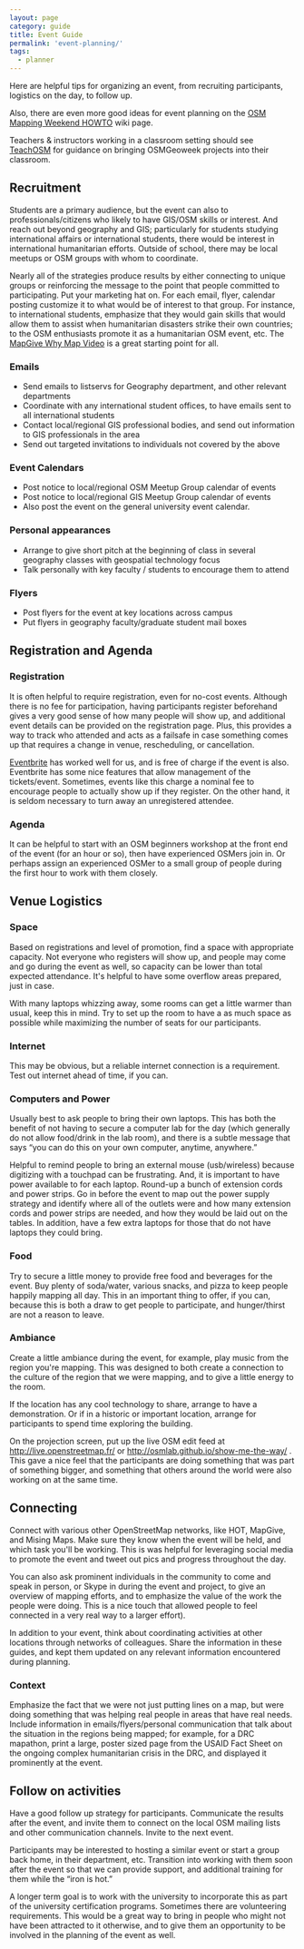 ```yaml
---
layout: page
category: guide
title: Event Guide
permalink: 'event-planning/'
tags:
  - planner
---
```


Here are helpful tips for organizing an event, from recruiting participants, logistics on the day, to follow up.

Also, there are even more good ideas for event planning on the <a href="http://wiki.openstreetmap.org/wiki/Mapping_Weekend_Howto">OSM Mapping Weekend HOWTO</a> wiki page.

Teachers & instructors working in a classroom setting should see <a href="http://teachosm.org/">TeachOSM</a> for guidance on bringing OSMGeoweek projects into their classroom.

## Recruitment

Students are a primary audience, but the event can also to professionals/citizens who likely to have GIS/OSM skills or interest. And reach out beyond geography and GIS; particularly for students studying international affairs or international students, there would be interest in international humanitarian efforts. Outside of school, there may be local meetups or OSM groups with whom to coordinate.

Nearly all of the strategies produce results by either connecting to unique groups or reinforcing the message to the point that people committed to participating.  Put your marketing hat on. For each email, flyer, calendar posting customize it to what would be of interest to that group. For instance, to international students, emphasize that they would gain skills that would allow them to assist when humanitarian disasters strike their own countries; to the OSM enthusiasts promote it as a humanitarian OSM event, etc.  The <a href="http://mapgive.state.gov/why-map/">MapGive Why Map Video</a> is a great starting point for all.

### Emails

* Send emails to listservs for Geography department, and other relevant departments
* Coordinate with any international student offices, to have emails sent to all international students
* Contact local/regional GIS professional bodies, and send out information to GIS professionals in the area
* Send out targeted invitations to individuals not covered by the above
 
### Event Calendars
* Post notice to local/regional OSM Meetup Group calendar of events
* Post notice to local/regional GIS Meetup Group calendar of events
* Also post the event on the general university event calendar.

### Personal appearances

* Arrange to give short pitch at the beginning of class in several geography classes with geospatial technology focus
* Talk personally with key faculty / students to encourage them to attend
 
### Flyers

* Post flyers for the event at key locations across campus
* Put flyers in geography faculty/graduate student mail boxes
 
## Registration and Agenda
 
### Registration
It is often helpful to require registration, even for no-cost events.  Although there is no fee for participation, having participants register beforehand gives a very good sense of how many people will show up, and additional event details can be provided on the registration page.  Plus, this provides a way to track who attended and acts as a failsafe in case something comes up that requires a change in venue, rescheduling, or cancellation.
 
<a href="https://www.eventbrite.com/">Eventbrite</a> has worked well for us, and is free of charge if the event is also. Eventbrite has some nice features that allow management of the tickets/event.  Sometimes, events like this charge a nominal fee to encourage people to actually show up if they register. On the other hand, it is seldom necessary to turn away an unregistered attendee.
 
### Agenda

It can be helpful to start with an OSM beginners workshop at the front end of the event (for an hour or so), then have experienced OSMers join in. Or perhaps assign an experienced OSMer to a small group of people during the first hour to work with them closely.
 
## Venue Logistics
 

### Space

Based on registrations and level of promotion, find a space with appropriate capacity. Not everyone who registers will show up, and people may come and go during the event as well, so capacity can be lower than total expected attendance. It's helpful to have some overflow areas prepared, just in case.

With many laptops whizzing away, some rooms can get a little warmer than usual, keep this in mind.  Try to set up the room to have a as much space as possible while maximizing the number of seats for our participants.

### Internet

This may be obvious, but a reliable internet connection is a requirement. Test out internet ahead of time, if you can. 
 
### Computers and Power

Usually best to ask people to bring their own laptops.  This has both the benefit of not having to secure a computer lab for the day (which generally do not allow food/drink in the lab room), and there is a subtle message that says “you can do this on your own computer, anytime, anywhere.”

Helpful to remind people to bring an external mouse (usb/wireless) because digitizing with a touchpad can be frustrating.  And, it is important to have power available to for each laptop. Round-up a bunch of extension cords and power strips. Go in before the event to map out the power supply strategy and identify where all of the outlets were and how many extension cords and power strips are needed, and how they would be laid out on the tables.  In addition, have a few extra laptops for those that do not have laptops they could bring.

### Food

Try to secure a little money to provide free food and beverages for the event.  Buy plenty of soda/water, various snacks, and pizza to keep people happily mapping all day.  This in an important thing to offer, if you can, because this is both a draw to get people to participate, and hunger/thirst are not a reason to leave.
 
### Ambiance

Create a little ambiance during the event, for example, play music from the region you're mapping.  This was designed to both create a connection to the culture of the region that we were mapping, and to give a little energy to the room.
 
If the location has any cool technology to share, arrange to have a demonstration. Or if in a historic or important location, arrange for participants to spend time exploring the building.
 
On the projection screen, put up the live OSM edit feed at <a href="http://live.openstreetmap.fr/">http://live.openstreetmap.fr/</a> or <a href="http://osmlab.github.io/show-me-the-way/">http://osmlab.github.io/show-me-the-way/</a> . This gave a nice feel that the participants are doing something that was part of something bigger, and something that others around the world were also working on at the same time.

## Connecting
 
Connect with various other OpenStreetMap networks, like HOT, MapGive, and Mising Maps. Make sure they know when the event will be held, and which task you'll be working.  This is was helpful for leveraging social media to promote the event and tweet out pics and progress throughout the day.
 
You can also ask prominent individuals in the community to come and speak in person, or Skype in during the event and project, to give an overview of mapping efforts, and to emphasize the value of the work the people were doing.  This is a nice touch that allowed people to feel connected in a very real way to a larger effort).
 
In addition to your event, think about coordinating activities at other locations through networks of colleagues. Share the information in these guides, and kept them updated on any relevant information encountered during planning.

### Context

Emphasize the fact that we were not just putting lines on a map, but were doing something that was helping real people in areas that have real needs.  Include information in emails/flyers/personal communication that talk about the situation in the regions being mapped; for example, for a DRC mapathon, print a large, poster sized page from the USAID Fact Sheet on the ongoing complex humanitarian crisis in the DRC, and displayed it prominently at the event.
 

## Follow on activities
 
Have a good follow up strategy for participants. Communicate the results after the event, and invite them to connect on the local OSM mailing lists and other communication channels. Invite to the next event.

Participants may be interested to hosting a similar event or start a group back home, in their department, etc.  Transition into working with them soon after the event so that we can provide support, and additional training for them while the “iron is hot.”
 
A longer term goal is to work with the university to incorporate this as part of the university certification programs. Sometimes there are volunteering requirements. This would be a great way to bring in people who might not have been attracted to it otherwise, and to give them an opportunity to be involved in the planning of the event as well.
 
